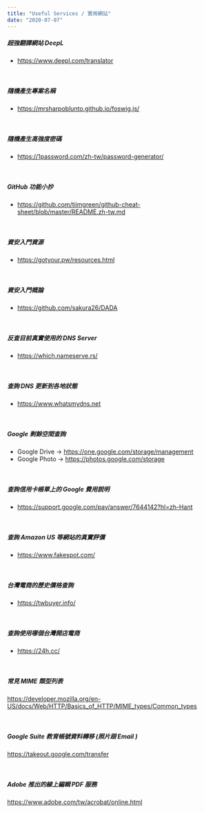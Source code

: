 ```yaml
---
title: "Useful Services / 實用網站"
date: "2020-07-07"
---
```


##### 超強翻譯網站 DeepL
* https://www.deepl.com/translator

</br>

##### 隨機產生專案名稱
* https://mrsharpoblunto.github.io/foswig.js/

</br>

##### 隨機產生高強度密碼
* https://1password.com/zh-tw/password-generator/

</br>

##### GitHub 功能小抄
* https://github.com/tiimgreen/github-cheat-sheet/blob/master/README.zh-tw.md

</br>


##### 資安入門資源
* https://gotyour.pw/resources.html

</br>

##### 資安入門概論 
* https://github.com/sakura26/DADA

</br>

##### 反查目前真實使用的 DNS Server
* https://which.nameserve.rs/

</br>

##### 查詢 DNS 更新到各地狀態
* https://www.whatsmydns.net

</br>

##### Google 剩餘空間查詢
* Google Drive -> https://one.google.com/storage/management
* Google Photo -> https://photos.google.com/storage

</br>

##### 查詢信用卡帳單上的 Google 費用說明
* https://support.google.com/pay/answer/7644142?hl=zh-Hant

</br>


##### 查詢 Amazon US 等網站的真實評價
* https://www.fakespot.com/

</br>


##### 台灣電商的歷史價格查詢
* https://twbuyer.info/

</br>


##### 查詢使用哪個台灣開店電商
* https://24h.cc/


</br>


##### 常見 MIME 類型列表
https://developer.mozilla.org/en-US/docs/Web/HTTP/Basics_of_HTTP/MIME_types/Common_types


</br>

##### Google Suite 教育帳號資料轉移 (照片跟 Email )
https://takeout.google.com/transfer


</br>

##### Adobe 推出的線上編輯 PDF 服務
https://www.adobe.com/tw/acrobat/online.html
